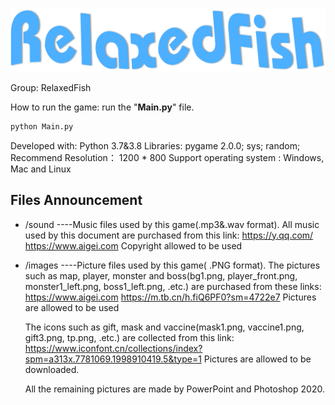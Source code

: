 

![](images/relaxedfish.png)

Group: RelaxedFish

How to run the game: run the "**Main.py**" file. 

```python
python Main.py
```

Developed with: Python 3.7&3.8
Libraries: pygame 2.0.0; sys; random;
Recommend Resolution： 1200 * 800
Support operating system : Windows, Mac and Linux

Files Announcement
-------
* /sound ----Music files used by this game(.mp3&.wav format).
	    All music used by this document are purchased from this link:
	    https://y.qq.com/
	    https://www.aigei.com
	    Copyright allowed to be used

* /images   ----Picture files used by this game( .PNG format).
		The pictures such as map, player, monster and boss(bg1.png, player_front.png, monster1_left.png, boss1_left.png, .etc.) are purchased from these links:
        https://www.aigei.com
        https://m.tb.cn/h.fiQ6PF0?sm=4722e7
        Pictures are allowed to be used

	
	 The icons such as gift, mask and vaccine(mask1.png, vaccine1.png, gift3.png, tp.png, .etc.) are collected from this link:
	 https://www.iconfont.cn/collections/index?spm=a313x.7781069.1998910419.5&type=1
	 Pictures are allowed to be downloaded.

	 All the remaining pictures are made by PowerPoint and Photoshop 2020.